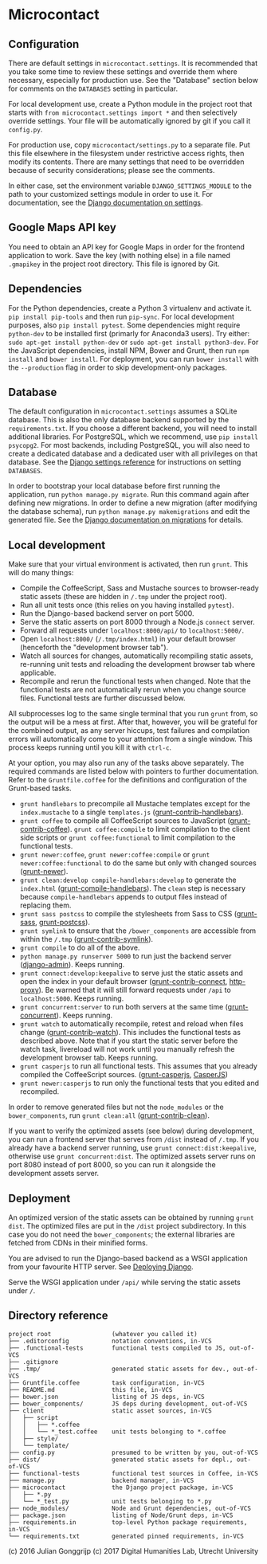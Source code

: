 Microcontact
============

Configuration
-------------
There are default settings in `microcontact.settings`. It is recommended that you take some time to review these settings and override them where necessary, especially for production use. See the "Database" section below for comments on the `DATABASES` setting in particular.

For local development use, create a Python module in the project root that starts with `from microcontact.settings import *` and then selectively override settings. Your file will be automatically ignored by git if you call it `config.py`.

For production use, copy `microcontact/settings.py` to a separate file. Put this file elsewhere in the filesystem under restrictive access rights, then modify its contents. There are many settings that need to be overridden because of security considerations; please see the comments.

In either case, set the environment variable `DJANGO_SETTINGS_MODULE` to the path to your customized settings module in order to use it. For documentation, see the [Django documentation on settings][1].

Google Maps API key
-------------------
You need to obtain an API key for Google Maps in order for the frontend application to work. Save the key (with nothing else) in a file named `.gmapikey` in the project root directory. This file is ignored by Git.

Dependencies
------------
For the Python dependencies, create a Python 3 virtualenv and activate it. `pip install pip-tools` and then run `pip-sync`. For local development purposes, also `pip install pytest`.
Some dependencies might require `python-dev` to be installed first (primarly for Anaconda3 users).
Try either:
`sudo apt-get install python-dev`
or
`sudo apt-get install python3-dev`.
For the JavaScript dependencies, install NPM, Bower and Grunt, then run `npm install` and `bower install`. For deployment, you can run `bower install` with the `--production` flag in order to skip development-only packages.

Database
--------
The default configuration in `microcontact.settings` assumes a SQLite database. This is also the only database backend supported by the `requirements.txt`. If you choose a different backend, you will need to install additional libraries. For PostgreSQL, which we recommend, use `pip install psycopg2`. For most backends, including PostgreSQL, you will also need to create a dedicated database and a dedicated user with all privileges on that database. See the [Django settings reference][2] for instructions on setting `DATABASES`.

In order to bootstrap your local database before first running the application, run `python manage.py migrate`. Run this command again after defining new migrations. In order to define a new migration (after modifying the database schema), run `python manage.py makemigrations` and edit the generated file. See the [Django documentation on migrations][14] for details.

Local development
-----------------
Make sure that your virtual environment is activated, then run `grunt`. This will do many things:

  - Compile the CoffeeScript, Sass and Mustache sources to browser-ready static assets (these are hidden in `/.tmp` under the project root).
  - Run all unit tests once (this relies on you having installed `pytest`).
  - Run the Django-based backend server on port 5000.
  - Serve the static asserts on port 8000 through a Node.js `connect` server.
  - Forward all requests under `localhost:8000/api/` to `localhost:5000/`.
  - Open `localhost:8000/` (`/.tmp/index.html`) in your default browser (henceforth the "development browser tab").
  - Watch all sources for changes, automatically recompiling static assets, re-running unit tests and reloading the development browser tab where applicable.
  - Recompile and rerun the functional tests when changed. Note that the functional tests are not automatically rerun when you change source files. Functional tests are further discussed below.

All subprocesses log to the same single terminal that you run `grunt` from, so the output will be a mess at first. After that, however, you will be grateful for the combined output, as any server hiccups, test failures and compilation errors will automatically come to your attention from a single window. This process keeps running until you kill it with `ctrl-c`.

At your option, you may also run any of the tasks above separately. The required commands are listed below with pointers to further documentation. Refer to the `Gruntfile.coffee` for the definitions and configuration of the Grunt-based tasks.

  - `grunt handlebars` to precompile all Mustache templates except for the `index.mustache` to a single `templates.js` ([grunt-contrib-handlebars][13]).
  - `grunt coffee` to compile all CoffeeScript sources to JavaScript ([grunt-contrib-coffee][3]). `grunt coffee:compile` to limit compilation to the client side scripts or `grunt coffee:functional` to limit compilation to the functional tests.
  - `grunt newer:coffee`, `grunt newer:coffee:compile` or `grunt newer:coffee:functional` to do the same but only with changed sources ([grunt-newer][15]).
  - `grunt clean:develop compile-handlebars:develop` to generate the `index.html` ([grunt-compile-handlebars][4]). The `clean` step is necessary because `compile-handlebars` appends to output files instead of replacing them.
  - `grunt sass postcss` to compile the stylesheets from Sass to CSS ([grunt-sass][18], [grunt-postcss][19]).
  - `grunt symlink` to ensure that the `/bower_components` are accessible from within the `/.tmp` ([grunt-contrib-symlink][6]).
  - `grunt compile` to do all of the above.
  - `python manage.py runserver 5000` to run just the backend server ([django-admin][12]). Keeps running.
  - `grunt connect:develop:keepalive` to serve just the static assets and open the index in your default browser ([grunt-contrib-connect][7], [http-proxy][8]). Be warned that it will still forward requests under `/api` to `localhost:5000`. Keeps running.
  - `grunt concurrent:server` to run both servers at the same time ([grunt-concurrent][9]). Keeps running.
  - `grunt watch` to automatically recompile, retest and reload when files change ([grunt-contrib-watch][10]). This includes the functional tests as described above. Note that if you start the static server before the watch task, livereload will not work until you manually refresh the development browser tab. Keeps running.
  - `grunt casperjs` to run all functional tests. This assumes that you already compiled the CoffeeScript sources. ([grunt-casperjs][16], [CasperJS][17])
  - `grunt newer:casperjs` to run only the functional tests that you edited and recompiled.

In order to remove generated files but not the `node_modules` or the `bower_components`, run `grunt clean:all` ([grunt-contrib-clean][11]).

If you want to verify the optimized assets (see below) during development, you can run a frontend server that serves from `/dist` instead of `/.tmp`. If you already have a backend server running, use `grunt connect:dist:keepalive`, otherwise use `grunt concurrent:dist`. The optimized assets server runs on port 8080 instead of port 8000, so you can run it alongside the development assets server.

Deployment
----------
An optimized version of the static assets can be obtained by running `grunt dist`. The optimized files are put in the `/dist` project subdirectory. In this case you do not need the `bower_components`; the external libraries are fetched from CDNs in their minified forms.

You are advised to run the Django-based backend as a WSGI application from your favourite HTTP server. See [Deploying Django][20].

Serve the WSGI application under `/api/` while serving the static assets under `/`.

Directory reference
-------------------

    project root                 (whatever you called it)
    ├── .editorconfig            notation conventions, in-VCS
    ├── .functional-tests        functional tests compiled to JS, out-of-VCS
    ├── .gitignore
    ├── .tmp/                    generated static assets for dev., out-of-VCS
    ├── Gruntfile.coffee         task configuration, in-VCS
    ├── README.md                this file, in-VCS
    ├── bower.json               listing of JS deps, in-VCS
    ├── bower_components/        JS deps during development, out-of-VCS
    ├── client                   static asset sources, in-VCS
    │   ├── script
    │   │   ├── *.coffee
    │   │   └── *_test.coffee    unit tests belonging to *.coffee
    │   ├── style/
    │   └── template/
    ├── config.py                presumed to be written by you, out-of-VCS
    ├── dist/                    generated static assets for depl., out-of-VCS
    ├── functional-tests         functional test sources in Coffee, in-VCS
    ├── manage.py                backend manager, in-VCS
    ├── microcontact             the Django project package, in-VCS
    │   ├── *.py
    │   └── *_test.py            unit tests belonging to *.py
    ├── node_modules/            Node and Grunt dependencies, out-of-VCS
    ├── package.json             listing of Node/Grunt deps, in-VCS
    ├── requirements.in          top-level Python package requirements, in-VCS
    └── requirements.txt         generated pinned requirements, in-VCS


(c) 2016 Julian Gonggrijp
(c) 2017 Digital Humanities Lab, Utrecht University


[1]: https://docs.djangoproject.com/en/1.8/topics/settings/
[2]: https://docs.djangoproject.com/en/1.8/ref/settings/#databases
[3]: https://www.npmjs.com/package/grunt-contrib-coffee
[4]: https://www.npmjs.com/package/grunt-compile-handlebars
[6]: https://www.npmjs.com/package/grunt-contrib-symlink
[7]: https://www.npmjs.com/package/grunt-contrib-connect
[8]: https://www.npmjs.com/package/http-proxy
[9]: https://www.npmjs.com/package/grunt-concurrent
[10]: https://www.npmjs.com/package/grunt-contrib-watch
[11]: https://www.npmjs.com/package/grunt-contrib-clean
[12]: https://docs.djangoproject.com/en/1.8/ref/django-admin/
[13]: https://www.npmjs.com/package/grunt-contrib-handlebars
[14]: https://docs.djangoproject.com/en/1.8/topics/migrations/
[15]: https://www.npmjs.com/package/grunt-newer
[16]: https://www.npmjs.com/package/grunt-casperjs
[17]: http://docs.casperjs.org/
[18]: https://www.npmjs.com/package/grunt-sass
[19]: https://www.npmjs.com/package/grunt-postcss
[20]: https://docs.djangoproject.com/en/1.8/howto/deployment/
